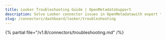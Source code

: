 ```yaml
---
title: Looker Troubleshooting Guide | OpenMetadataSupport
description: Solve Looker connector issues in OpenMetadatawith expert troubleshooting guides. Fix authentication, API errors, and data sync problems quickly.
slug: /connectors/dashboard/looker/troubleshooting
---
```


{% partial file="/v1.8/connectors/troubleshooting.md" /%}
